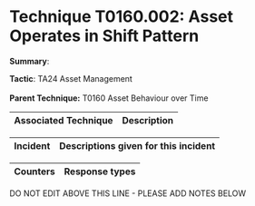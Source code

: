 # Technique T0160.002: Asset Operates in Shift Pattern

**Summary**: 

**Tactic**: TA24 Asset Management <br><br>**Parent Technique:** T0160 Asset Behaviour over Time


| Associated Technique | Description |
| --------- | ------------------------- |



| Incident | Descriptions given for this incident |
| -------- | -------------------- |



| Counters | Response types |
| -------- | -------------- |


DO NOT EDIT ABOVE THIS LINE - PLEASE ADD NOTES BELOW
